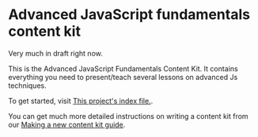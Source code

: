 
# Advanced JavaScript fundamentals content kit
Very much in draft right now.

This is the Advanced JavaScript Fundamentals Content Kit. It contains everything you need to present/teach several lessons on advanced Js techniques.

To get started, visit [This project's index file.](http://mdn.github.io/advanced-js-fundamentals-ck/).

You can get much more detailed instructions on writing a content kit from our [Making a new content kit guide](http://chrisdavidmills.github.io/content-kit-guide/).
